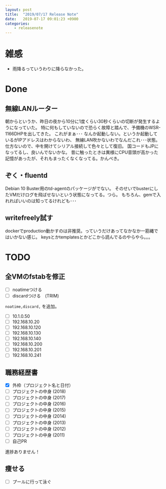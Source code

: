 ```yaml
---
layout: post
title:  "2019/07/17 Release Note"
date:   2019-07-17 09:01:23 +0900
categories:
    - releasenote
---
```

# 雑感

* 雨降るっていうわりに降らなかった。

# Done

## 無線LANルーター

朝からというか、昨日の夜から10分に1度くらい30秒くらいの切断が発生するようになっていた。
特に何もしていないので恐らく故障と踏んで、予備機のWSR-1166DHPを出してきた。
これがまぁ･･･ なんか起動しない。というか起動しているがIPアドレスはわからないわ、
無線LAN吹かないわでなんだこれ･･･状態。
仕方ないので、中を開けてシリアル接続して色々として復旧。 国コードもJPになってるし、良いんでないかな。
昔に触ったときは異様にCPU音頭が高かった記憶があったが、それもまったくなくなってる。かんぺき。

## ぞく・fluentd

Debian 10 Buster用のtd-agentのパッケージがでない。
そのせいでbusterにしたVMだけログを飛ばせないという状態になってる。つら。
もちろん、gemで入れればいいのは知ってるけれども･･･

## writefreely試す

dockerでproduction動かすのは非推奨。っていうだけあってなかなか一筋縄ではいかない感じ。
keysとかtemplatesとかどこから読んでるのやらやら。。。

# TODO 

## 全VMのfstabを修正

- [ ] noatimeつける
- [ ] discardつける　(TRIM)

`noatime,discard,` を追加。

- [ ] 10.1.0.50
- [ ] 192.168.10.20
- [ ] 192.168.10.120
- [ ] 192.168.10.130
- [ ] 192.168.10.140
- [ ] 192.168.10.200
- [ ] 192.168.10.201
- [ ] 192.168.10.241

## 職務経歴書

- [x] 外枠（プロジェクト名と日付）
- [ ] プロジェクトの中身 (2018)
- [ ] プロジェクトの中身 (2017)
- [ ] プロジェクトの中身 (2016)
- [ ] プロジェクトの中身 (2015)
- [ ] プロジェクトの中身 (2014)
- [ ] プロジェクトの中身 (2013)
- [ ] プロジェクトの中身 (2012)
- [ ] プロジェクトの中身 (2011)
- [ ] 自己PR

進捗ありません！

## 痩せる

- [ ] プールに行って泳ぐ

